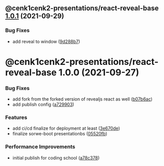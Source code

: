 ## @cenk1cenk2-presentations/react-reveal-base [1.0.1](https://github.com/cenk1cenk2/react-presentations/compare/@cenk1cenk2-presentations/react-reveal-base@1.0.0...@cenk1cenk2-presentations/react-reveal-base@1.0.1) (2021-09-29)

### Bug Fixes

- add reveal to window ([9d288b7](https://github.com/cenk1cenk2/react-presentations/commit/9d288b7427f133de02fc59bfe6af135f79b89fad))

# @cenk1cenk2-presentations/react-reveal-base 1.0.0 (2021-09-27)

### Bug Fixes

- add fork from the forked version of revealjs react as well ([b07b6ac](https://github.com/cenk1cenk2/react-presentations/commit/b07b6ac1fa04898b9d32924f4a01729dfec5a0ac))
- add publish config ([a729903](https://github.com/cenk1cenk2/react-presentations/commit/a729903870847e80a6646bcbb93698efb7510184))

### Features

- add ci/cd finalize for deployment at least ([3e670de](https://github.com/cenk1cenk2/react-presentations/commit/3e670debc0701bdeaafeef5a39a4611c265930f8))
- finalize sorwe-boot presentationbs ([05520fb](https://github.com/cenk1cenk2/react-presentations/commit/05520fbfe80c520b7e38bac64376c4ca37347d7a))

### Performance Improvements

- initial publish for coding school ([a78c378](https://github.com/cenk1cenk2/react-presentations/commit/a78c378dee3af07d4e1f578d50aca3b603567c11))
